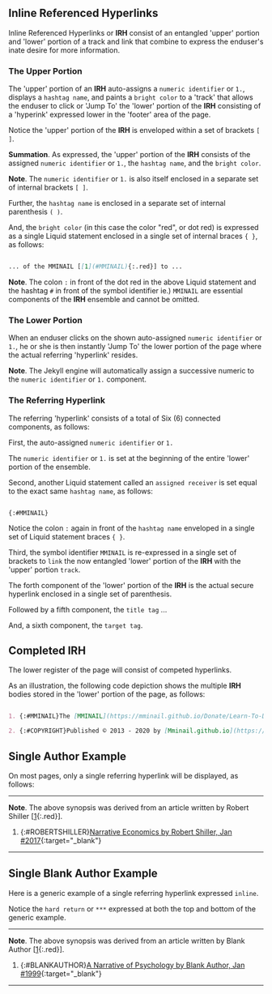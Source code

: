 ## Inline Referenced Hyperlinks

Inline Referenced Hyperlinks or **IRH** consist of an entangled 'upper' portion and 'lower' portion of a track and link that combine to express the enduser's inate desire for more information.

### The Upper Portion

The 'upper' portion of an **IRH** auto-assigns a `numeric identifier` or `1.`, displays a `hashtag name`, and paints a `bright color` to a 'track' that allows the enduser to click or 'Jump To' the 'lower' portion of the **IRH** consisting of a 'hyperink' expressed lower in the 'footer' area of the page.

Notice the 'upper' portion of the **IRH** is enveloped within a set of brackets `[ ]`.

**Summation**. As expressed, the 'upper' portion of the **IRH** consists of the assigned `numeric identifier` or `1.`, the `hashtag name`, and the `bright color`.

**Note**. The `numeric identifier` or `1.` is also itself enclosed in a separate set of internal brackets `[ ]`.

Further, the `hashtag name` is enclosed in a separate set of internal parenthesis `( )`.

And, the `bright color` (in this case the color "red", or dot red) is expressed as a single Liquid statement enclosed in a single set of internal braces `{ }`, as follows:

```markdown

... of the MMINAIL [[1](#MMINAIL){:.red}] to ...

```

**Note**. The colon `:` in front of the dot red in the above Liquid statement and the hashtag `#` in front of the symbol identifier ie.) `MMINAIL` are essential components of the **IRH** ensemble and cannot be omitted.

### The Lower Portion

When an enduser clicks on the shown auto-assigned `numeric identifier` or `1.`, he or she is then instantly 'Jump To' the lower portion of the page where the actual referring 'hyperlink' resides.

**Note**. The Jekyll engine will automatically assign a successive numeric to the `numeric identifier` or `1.` component.

### The Referring Hyperlink

The referring 'hyperlink' consists of a total of Six (6) connected components, as follows:

First, the auto-assigned `numeric identifier` or `1.`

The `numeric identifier` or `1.` is set at the beginning of the entire 'lower' portion of the ensemble.

Second, another Liquid statement called an `assigned receiver` is set equal to the exact same `hashtag name`, as follows:

```liquid

{:#MMINAIL}

```

Notice the colon `:` again in front of the `hashtag name` enveloped in a single set of Liquid statement braces `{ }`.

Third, the symbol identifier `MMINAIL` is re-expressed in a single set of brackets to `link` the now entangled 'lower' portion of the **IRH** with the 'upper' portion `track`.

The forth component of the 'lower' portion of the **IRH** is the actual secure hyperlink enclosed in a single set of parenthesis.

Followed by a fifth component, the `title tag` ...

And, a sixth component, the `target tag`.

## Completed IRH

The lower register of the page will consist of competed hyperlinks.

As an illustration, the following code depiction shows the multiple **IRH** bodies stored in the 'lower' portion of the page, as follows:

```markdown

1. {:#MMINAIL}The [MMINAIL](https://mminail.github.io/Donate/Learn-To-Donate-Now.htm){:title="Click to Donate To the Concept Library of the Medical Marijuana Initiative of North America - International Limited, an Arizona Benefit Corporation"}{:target="_blank"} is an acronym for the Medical Marijuana Initiative of North America - International Limited, an Arizona Benefit Corporation.

2. {:#COPYRIGHT}Published © 2013 - 2020 by [Mminail.github.io](https://mminail.github.io/){:title="Click to Visit the Home page of the Concept Library of the Medical Marijuana Initiative of North America - International Limited, an Arizona Benefit Corporation"}{:target="_blank"}.

```

## Single Author Example

On most pages, only a single referring hyperlink will be displayed, as follows:

***

**Note**. The above synopsis was derived from an article written by Robert Shiller [[1](#ROBERTSHILLER){:.red}].

1. {:#ROBERTSHILLER}[Narrative Economics by Robert Shiller, Jan #2017](http://cowles.yale.edu/sites/default/files/files/pub/d20/d2069.pdf){:target="_blank"}

***

## Single Blank Author Example

Here is a generic example of a single referring hyperlink expressed `inline`.

Notice the `hard return` or `***` expressed at both the top and bottom of the generic example.

***

**Note**. The above synopsis was derived from an article written by Blank Author [[1](#BLANKAUTHOR){:.red}].

1. {:#BLANKAUTHOR}[A Narrative of Psychology by Blank Author, Jan #1999](http://cowles.yale.edu/sites/default/files/files/pub/d20/d2069.pdf){:target="_blank"}

***
